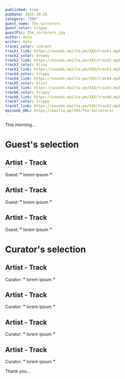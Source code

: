 ```yaml
---
published: true
pubDate: 2025-10-26
category: "595"
guest_name: The Sorcerers
guest_color: trippy
guestPic: the_sorcerers.jpg
author: Anto
writer: Anto
track1_color: vibrant
track1_link: https://sounds.mailta.pe/XXX/track1.mp3
track2_color: dreamy
track2_link: https://sounds.mailta.pe/XXX/track2.mp3
track3_color: bliss
track3_link: https://sounds.mailta.pe/XXX/track3.mp3
track4_color: trippy
track4_link: https://sounds.mailta.pe/XXX/track4.mp3
track5_color: bliss
track5_link: https://sounds.mailta.pe/XXX/track5.mp3
track6_color: trippy
track6_link: https://sounds.mailta.pe/XXX/track6.mp3
track7_color: trippy
track7_link: https://sounds.mailta.pe/XXX/track7.mp3
episode_URL: https://mailta.pe/595/The-Sorcerers/
---
```

This morning... 
 # Guest's selection 
 ## Artist - Track 
 Guest: **"** lorem ipsum **"** 
 ## Artist - Track 
 Guest: **"** lorem ipsum **"** 
 ## Artist - Track 
 Guest: **"** lorem ipsum **"** 
 # Curator's selection 
 ## Artist - Track 
 Curator: **"** lorem ipsum **"** 
 ## Artist - Track 
 Curator: **"** lorem ipsum **"** 
 ## Artist - Track 
 Curator: **"** lorem ipsum **"** 
 ## Artist - Track 
 Curator: **"** lorem ipsum **"** 

 Thank you... 
